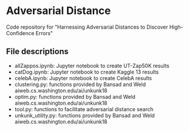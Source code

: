 # Adversarial Distance

Code repository for "Harnessing Adversarial Distances to Discover High-Confidence Errors"

## File descriptions

- allZappos.ipynb: Jupyter notebook to create UT-Zap50K results
- catDog.ipynb: Jupyter notebook to create Kaggle 13 results
- celebA.ipynb: Jupyter notebook to create CelebA results
- clustering.py: functions provided by Bansad and Weld aiweb.cs.washington.edu/ai/unkunk18
- optim.py: functions provided by Bansad and Weld aiweb.cs.washington.edu/ai/unkunk18
- tool.py: functions to facilitate adversarial distance search 
- unkunk_utility.py: functions provided by Bansad and Weld aiweb.cs.washington.edu/ai/unkunk18


